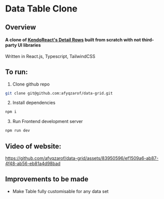 # Data Table Clone

## Overview

#### A clone of [KendoReact's Detail Rows](https://www.telerik.com/kendo-react-ui/components/grid/rows/detail/) built from scratch with not third-party UI libraries

Written in React.js, Typescript, TailwindCSS

## To run:

1. Clone github repo

```bash
git clone git@github.com:afyqzarof/data-grid.git
```

2. Install dependencies

```bash
npm i
```

3. Run Frontend development server

```bash
npm run dev
```

## Video of website:


https://github.com/afyqzarof/data-grid/assets/83950596/ef1509a6-ab87-4f48-ab56-eb81a4d98bad


## Improvements to be made

- Make Table fully customisable for any data set
